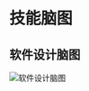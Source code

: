 # 技能脑图
## 软件设计脑图
![软件设计脑图](https://github.com/dongjiaqiang/SkillMindMap/blob/master/pictures/软件设计脑图.png)
